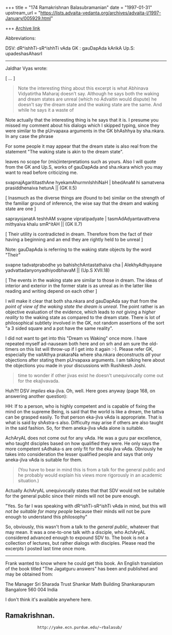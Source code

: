 +++
title = "174 Ramakrishnan Balasubramanian"
date = "1997-01-31"
upstream_url = "https://lists.advaita-vedanta.org/archives/advaita-l/1997-January/005929.html"

+++
[Archive link](https://lists.advaita-vedanta.org/archives/advaita-l/1997-January/005929.html)

Abbreviations:

DSV: dR^ishhTi-sR^ishhTi vAda
GK : gauDapAda kArikA
Up.S: upadeshasAhasrI
_____________________________________________________________________________

Jaldhar Vyas wrote:

[ ... ]

>Note the interesting thing about this excerpt is what Abhinava Vidyatirtha
>Maharaj doesn't say.  Although he says both the waking and dream states
>are unreal (which no Advaitin would dispute) he doesn't say the dream
>state and the waking state are the same.  And while he says it a waste of

Note actually that the interesting thing is he says that it is. I presume you
missed my comment about his dialogs which I skipped typing, since they were
similar to the pUrvapaxa arguments in the GK bhAshhya by sha.nkara. In any case
the phrase

  For some people it may appear that the dream state is also real from the
  statement "The waking state is akin to the dream state".

leaves no scope for (mis)interpretations such as yours. Also I will quote from
the GK and Up.S, works of gauDapAda and sha.nkara which you may want to read
before criticizing me.

svapnajAgarititasthAne hyekamAhurmnIshhiNaH |
bhedAnaM hi samatvena prasiddhenaiva hetunA || (GK II.5)

[ Inasmuch as the diverse things are (found to be) similar on the strength of
the familiar ground of inference, the wise say that the dream and waking state
are one ]

saprayojanatA teshhAM svapne vipratipadyate |
tasmAdAdyantavattvena mithyaiva khalu smR^itAH || (GK II.7)

[ Their utility is contradicted in dream. Therefore from the fact of their
having a beginning and an end they are rightly held to be unreal ]

Note: gauDapAda is referring to the waking state objects by the word "Their"

svapne tadvatprabodhe yo bahishchAntastathaiva cha |
AlekhyAdhyayane yadvattadanyonyadhiyodbhavaM || (Up.S XVII.18)

[ The events in the waking state are similar to those in dream. The ideas of
interior and exterior in the former state is as unreal as in the latter like
reading and writing depend on each other ]

I will make it clear that both sha.nkara and gauDapAda say that from the
_point of view of the waking state the dream is unreal_. The point rather is an
objective evaluation of the evidence, which leads to _not_ giving a _higher
reality_ to the waking state as compared to the dream state. There is lot of
philosophical subtlety involved in the GK, not random assertions of the sort
"a 3 sided square and a pot have the same reality".

I did not want to get into this "Dream vs Waking" once more. I have repeated
myself ad-nauseam both here and on srh and am sure the old-timers on this list
will throw-up if I get into it again :-). Please refer GK, especially the
vaitAthya prakaraNa where sha.nkara deconstructs _all_ your objections after
stating them pUrvapaxa arguments. I am talking here about the objections you
made in your discussions with Rushikesh Joshi.

>time to wonder if other jivas exist he doesn't unequivocally come out for
>the ekajivavada.

Huh?!! DSV _implies_ eka-jIva. Oh, well. Here goes anyway (page 168, on
answering another question):

HH: If to a person, who is highly competent and is capable of fixing the mind on
the supreme Being, is said that the world is like a dream, the tattva can be
grasped easily. To that person eka-jIva vAda is appropriate. That is what is
said by shAstra-s also. Difficulty may arise if others are also taught in the
said fashion. So, for them aneka-jIva vAda alone is suitable.

AchAryAL does not come out for any vAda. He was a guru par excellence, who
taught disciples based on how qualified they were. He only says the more
competent sAdhaka-s are only fit for the eka jIva vAda. Obviously he takes into
consideration the lesser qualified people and says that only aneka-jIva vAda is
suitable for them.

>(You have to bear in mind this is from a talk for the
>general public and he probably would explain his views more rigorously in
>an academic situation.)

Actually AchAryAL unequivocally states that that SDV would not be suitable for
the general public since their minds will not be pure enough.

"Yes. So far I was speaking with dR^ishTi-sR^ishTi vAda in mind, but this will
_not be suitable for many people_ because their minds will not be pure enough to
understand this philosophy"

So, obviously, this wasn't from a talk to the _general public_, whatever that
may mean. It was a one-to-one talk with a disciple, who AchAryAL considered
advanced enough to expound SDV to. The book is not a collection of lectures,
but rather dialogs with disciples. Please read the excerpts I posted last
time once more.

____________________________________________________________________________

Frank wanted to know where he could get this book. An English translation of
the book titled "The Jagatguru answers" has been and published and may be
obtained from:

The Manager
Sri Sharada Trust
Shankar Math Building
Shankarapuram
Bangalore 560 004
India

I don't think it's available anywhere here.

Ramakrishnan.
--
                  http://yake.ecn.purdue.edu/~rbalasub/

